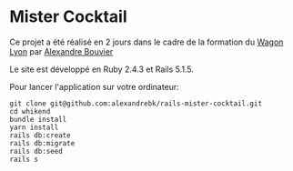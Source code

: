# Mister Cocktail

Ce projet a été réalisé en 2 jours dans le cadre de la formation du [Wagon Lyon](https://www.lewagon.com/) par [Alexandre Bouvier](https://github.com/alexandrebk)

Le site est développé en Ruby 2.4.3 et Rails 5.1.5.

Pour lancer l'application sur votre ordinateur:

```
git clone git@github.com:alexandrebk/rails-mister-cocktail.git
cd whikend
bundle install
yarn install
rails db:create
rails db:migrate
rails db:seed
rails s
```
